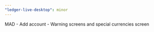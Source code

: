 ```yaml
---
"ledger-live-desktop": minor
---
```


MAD - Add account - Warning screens and special currencies screen
